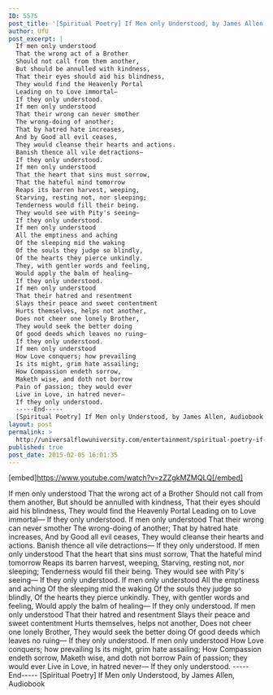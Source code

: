 ```yaml
---
ID: 5575
post_title: '[Spiritual Poetry] If Men only Understood, by James Allen, Audiobook'
author: UfU
post_excerpt: |
  If men only understood
  That the wrong act of a Brother
  Should not call from them another,
  But should be annulled with kindness,
  That their eyes should aid his blindness,
  They would find the Heavenly Portal
  Leading on to Love immortal—
  If they only understood.
  If men only understood
  That their wrong can never smother
  The wrong-doing of another;
  That by hatred hate increases,
  And by Good all evil ceases,
  They would cleanse their hearts and actions.
  Banish thence all vile detractions—
  If they only understood.
  If men only understood
  That the heart that sins must sorrow,
  That the hateful mind tomorrow
  Reaps its barren harvest, weeping,
  Starving, resting not, nor sleeping;
  Tenderness would fill their being.
  They would see with Pity's seeing—
  If they only understood.
  If men only understood
  All the emptiness and aching
  Of the sleeping mid the waking
  Of the souls they judge so blindly,
  Of the hearts they pierce unkindly.
  They, with gentler words and feeling,
  Would apply the balm of healing—
  If they only understood.
  If men only understood
  That their hatred and resentment
  Slays their peace and sweet contentment
  Hurts themselves, helps not another,
  Does not cheer one lonely Brother,
  They would seek the better doing
  Of good deeds which leaves no ruing—
  If they only understood.
  If men only understood
  How Love conquers; how prevailing
  Is its might, grim hate assailing;
  How Compassion endeth sorrow,
  Maketh wise, and doth not borrow
  Pain of passion; they would ever
  Live in Love, in hatred never—
  If they only understood.
  -----End-----
  [Spiritual Poetry] If Men only Understood, by James Allen, Audiobook
layout: post
permalink: >
  http://universalflowuniversity.com/entertainment/spiritual-poetry-if-men-only-understood-by-james-allen-audiobook/
published: true
post_date: 2015-02-05 16:01:35
---
```

[embed]https://www.youtube.com/watch?v=zZZgkMZMQLQ[/embed]<br>
<p>If men only understood
That the wrong act of a Brother
Should not call from them another,
But should be annulled with kindness,
That their eyes should aid his blindness,
They would find the Heavenly Portal
Leading on to Love immortal—
If they only understood.
If men only understood
That their wrong can never smother
The wrong-doing of another;
That by hatred hate increases,
And by Good all evil ceases,
They would cleanse their hearts and actions.
Banish thence all vile detractions—
If they only understood.
If men only understood
That the heart that sins must sorrow,
That the hateful mind tomorrow
Reaps its barren harvest, weeping,
Starving, resting not, nor sleeping;
Tenderness would fill their being.
They would see with Pity's seeing—
If they only understood.
If men only understood
All the emptiness and aching
Of the sleeping mid the waking
Of the souls they judge so blindly,
Of the hearts they pierce unkindly.
They, with gentler words and feeling,
Would apply the balm of healing—
If they only understood.
If men only understood
That their hatred and resentment
Slays their peace and sweet contentment
Hurts themselves, helps not another,
Does not cheer one lonely Brother,
They would seek the better doing
Of good deeds which leaves no ruing—
If they only understood.
If men only understood
How Love conquers; how prevailing
Is its might, grim hate assailing;
How Compassion endeth sorrow,
Maketh wise, and doth not borrow
Pain of passion; they would ever
Live in Love, in hatred never—
If they only understood.
-----End-----
[Spiritual Poetry] If Men only Understood, by James Allen, Audiobook</p>